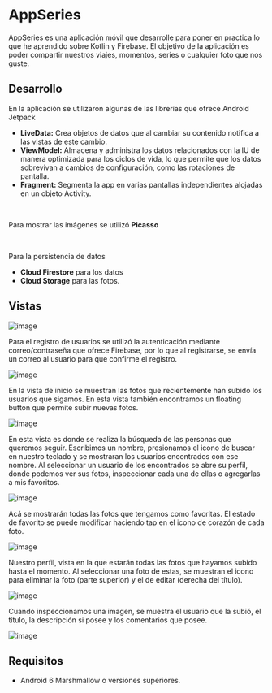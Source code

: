 # AppSeries
AppSeries es una aplicación móvil que desarrolle para poner en practica lo que he aprendido sobre Kotlin y Firebase. El objetivo de la aplicación es poder compartir nuestros viajes, momentos, series o cualquier foto que nos guste.

## Desarrollo
En la aplicación se utilizaron algunas de las librerías que ofrece Android Jetpack
* **LiveData:** Crea objetos de datos que al cambiar su contenido notifica a las vistas de este cambio.
* **ViewModel:** Almacena y administra los datos relacionados con la IU de manera optimizada para los ciclos de vida, lo que permite que los datos sobrevivan
a cambios de configuración, como las rotaciones de pantalla.
* **Fragment:** Segmenta la app en varias pantallas independientes alojadas en un objeto Activity.

<br>

Para mostrar las imágenes se utilizó **Picasso**

<br>

Para la persistencia de datos 
* **Cloud Firestore** para los datos 
* **Cloud Storage** para las fotos.

## Vistas


![image](https://user-images.githubusercontent.com/40668021/93691292-b8cb4380-faa8-11ea-8826-8dee6cd55832.png "Vista de login y registro")
  
Para el registro de usuarios se utilizó la autenticación mediante correo/contraseña que ofrece Firebase, por lo que al registrarse, se envía un correo al usuario 
para que confirme el registro.

![image](https://user-images.githubusercontent.com/40668021/93691332-81a96200-faa9-11ea-90fa-f307c33ed131.png "Correo de verificación")

En la vista de inicio se muestran las fotos que recientemente han subido los usuarios que sigamos. En esta vista también encontramos un floating button 
que permite subir nuevas fotos.

 ![image](https://user-images.githubusercontent.com/40668021/93691357-bf0def80-faa9-11ea-9652-13a55d61d248.png "Vista de inicio")

En esta vista es donde se realiza la búsqueda de las personas que queremos seguir. Escribimos un nombre, presionamos el icono de buscar en nuestro teclado
y se mostraran los usuarios encontrados con ese nombre. Al seleccionar un usuario de los encontrados se abre su perfil, donde podemos ver sus fotos, inspeccionar cada una de ellas o agregarlas a mis favoritos.

![image](https://user-images.githubusercontent.com/40668021/93691413-5410e880-faaa-11ea-9332-9dfb4b7fcf8b.png)

Acá se mostrarán todas las fotos que tengamos como favoritas. El estado de favorito se puede modificar haciendo tap en el icono de corazón de cada foto.

![image](https://user-images.githubusercontent.com/40668021/93691434-be298d80-faaa-11ea-9016-8d92290359e9.png)

Nuestro perfil, vista en la que estarán todas las fotos que hayamos subido hasta el momento. Al seleccionar una foto de estas, se muestran el icono para eliminar la foto (parte superior) y el de editar (derecha del título).

![image](https://user-images.githubusercontent.com/40668021/93691473-50319600-faab-11ea-8f24-9ac827eec226.png)

Cuando inspeccionamos una imagen, se muestra el usuario que la subió, el título, la descripción si posee y los comentarios que posee.

![image](https://user-images.githubusercontent.com/40668021/93691479-5f184880-faab-11ea-8cba-4ba6fd1d2db4.png)


## Requisitos
* Android 6 Marshmallow o versiones superiores.

